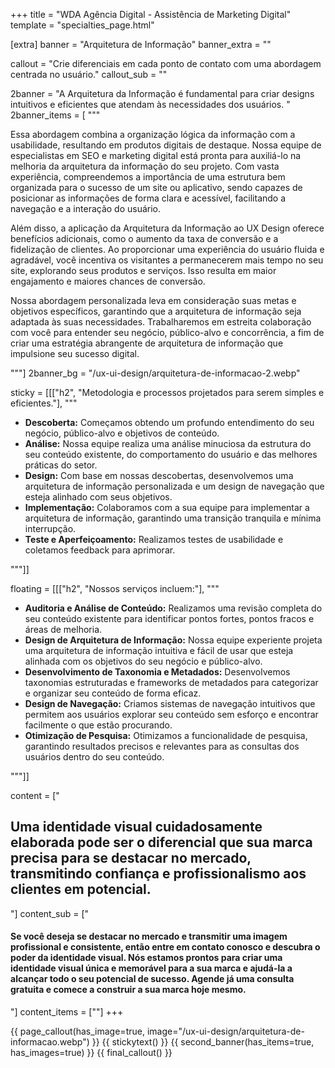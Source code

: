 +++
title = "WDA Agência Digital - Assistência de Marketing Digital"
template = "specialties_page.html"

[extra]
banner = "Arquitetura de Informação"
banner_extra = ""

callout = "Crie diferenciais em cada ponto de contato com uma abordagem centrada no usuário."
callout_sub = ""

2banner = "A Arquitetura da Informação é fundamental para criar designs intuitivos e eficientes que atendam às necessidades dos usuários. "
2banner_items = [
  """
  <div class="item bigger">
    <p>Essa abordagem combina a organização lógica da informação com a usabilidade, resultando em produtos digitais de destaque. Nossa equipe de especialistas em SEO e marketing digital está pronta para auxiliá-lo na melhoria da arquitetura da informação do seu projeto. Com vasta experiência, compreendemos a importância de uma estrutura bem organizada para o sucesso de um site ou aplicativo, sendo capazes de posicionar as informações de forma clara e acessível, facilitando a navegação e a interação do usuário.</p>
  </div>
  <div class="item bigger">
    <p>Além disso, a aplicação da Arquitetura da Informação ao UX Design oferece benefícios adicionais, como o aumento da taxa de conversão e a fidelização de clientes. Ao proporcionar uma experiência do usuário fluida e agradável, você incentiva os visitantes a permanecerem mais tempo no seu site, explorando seus produtos e serviços. Isso resulta em maior engajamento e maiores chances de conversão.</p>
    <p>Nossa abordagem personalizada leva em consideração suas metas e objetivos específicos, garantindo que a arquitetura de informação seja adaptada às suas necessidades. Trabalharemos em estreita colaboração com você para entender seu negócio, público-alvo e concorrência, a fim de criar uma estratégia abrangente de arquitetura de informação que impulsione seu sucesso digital.</p>
  </div>
"""]
2banner_bg = "/ux-ui-design/arquitetura-de-informacao-2.webp"


sticky = [[["h2", "Metodologia e processos projetados para serem simples e eficientes."],
""" 
  <ul>
    <li><strong>Descoberta:</strong> Começamos obtendo um profundo entendimento do seu negócio, público-alvo e objetivos de conteúdo.</li>
    <li><strong>Análise:</strong> Nossa equipe realiza uma análise minuciosa da estrutura do seu conteúdo existente, do comportamento do usuário e das melhores práticas do setor.</li>
    <li><strong>Design:</strong> Com base em nossas descobertas, desenvolvemos uma arquitetura de informação personalizada e um design de navegação que esteja alinhado com seus objetivos.</li>
    <li><strong>Implementação:</strong> Colaboramos com a sua equipe para implementar a arquitetura de informação, garantindo uma transição tranquila e mínima interrupção.</li>
    <li><strong>Teste e Aperfeiçoamento:</strong> Realizamos testes de usabilidade e coletamos feedback para aprimorar.</li>
  </ul>
"""]]


floating = [[["h2", "Nossos serviços incluem:"],
""" 
  <ul>
    <li><strong>Auditoria e Análise de Conteúdo:</strong> Realizamos uma revisão completa do seu conteúdo existente para identificar pontos fortes, pontos fracos e áreas de melhoria.</li>
    <li><strong>Design de Arquitetura de Informação:</strong> Nossa equipe experiente projeta uma arquitetura de informação intuitiva e fácil de usar que esteja alinhada com os objetivos do seu negócio e público-alvo.</li>
    <li><strong>Desenvolvimento de Taxonomia e Metadados:</strong> Desenvolvemos taxonomias estruturadas e frameworks de metadados para categorizar e organizar seu conteúdo de forma eficaz.</li>
    <li><strong>Design de Navegação:</strong> Criamos sistemas de navegação intuitivos que permitem aos usuários explorar seu conteúdo sem esforço e encontrar facilmente o que estão procurando.</li>
    <li><strong>Otimização de Pesquisa:</strong> Otimizamos a funcionalidade de pesquisa, garantindo resultados precisos e relevantes para as consultas dos usuários dentro do seu conteúdo.</li>
  </ul>
"""]]

content = ["<h2>Uma identidade visual cuidadosamente elaborada pode ser o diferencial que sua marca precisa para se destacar no mercado, transmitindo confiança e profissionalismo aos clientes em potencial.</h2>"]
content_sub = ["<h4>Se você deseja se destacar no mercado e transmitir uma imagem profissional e consistente, então entre em contato conosco e descubra o poder da identidade visual. Nós estamos prontos para criar uma identidade visual única e memorável para a sua marca e ajudá-la a alcançar todo o seu potencial de sucesso. Agende já uma consulta gratuita e comece a construir a sua marca hoje mesmo.</h4>"]
content_items = [""]
+++

{{ page_callout(has_image=true, image="/ux-ui-design/arquitetura-de-informacao.webp") }}
{{ stickytext() }}
{{ second_banner(has_items=true, has_images=true) }}
{{ final_callout() }}
